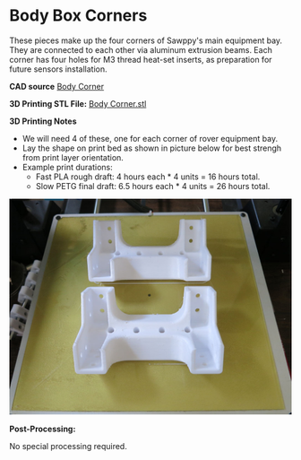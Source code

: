 # Body Box Corners

These pieces make up the four corners of Sawppy's main equipment bay. They are connected to each other
via aluminum extrusion beams. Each corner has four holes for M3 thread heat-set inserts, as preparation
for future sensors installation.

**CAD source** [Body Corner](https://cad.onshape.com/documents/43678ef564a43281c83e1aef/w/392bbf8745395bc24367a35c/e/96f29082d5f6df96d18015bb)

**3D Printing STL File:** [Body Corner.stl](../STL/Body%20Corner.stl)

**3D Printing Notes**
* We will need 4 of these, one for each corner of rover equipment bay.
* Lay the shape on print bed as shown in picture below for best strengh from print layer orientation.
* Example print durations:
  * Fast PLA rough draft: 4 hours each * 4 units = 16 hours total.
  * Slow PETG final draft: 6.5 hours each * 4 units = 26 hours total.

![Box corner on print bed](images/BodyCorner-PrintBed.jpg)

**Post-Processing:**

No special processing required.
